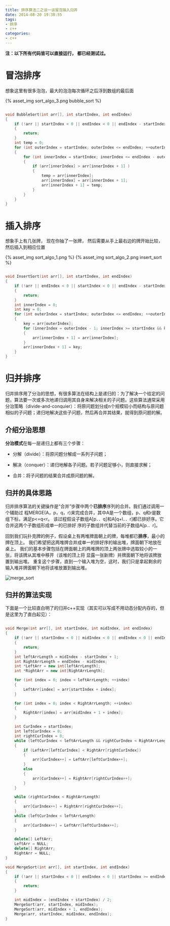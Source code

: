 ```yaml
---
title: 排序算法二之谈一谈冒泡插入归并
date: 2014-08-20 19:38:55
tags:
- 排序
- c++
categories:
- c++
---
```


**注：以下所有代码皆可以直接运行， 都已经测试过。**


# **冒泡排序**

想象这里有很多泡泡，最大的泡泡每次循环之后浮到数组的最后面

{% asset_img sort_algo_3.png bubble_sort %}

``` c++

void BubbleSort(int arr[], int startIndex, int endIndex)
{
	if (!arr || startIndex < 0 || endIndex < 0 || endIndex - startIndex <= 1)
	{
		return;
	}
	int temp = 0;
	for (int outerIndex = startIndex; outerIndex <= endIndex; ++outerIndex)
	{
		for (int innerIndex = startIndex; innerIndex <= endIndex - outerIndex - 1; ++innerIndex)
		{
			if (arr[innerIndex] > arr[innerIndex + 1] )
			{
				temp = arr[innerIndex];
				arr[innerIndex] = arr[innerIndex + 1];
				arr[innerIndex + 1] = temp;
			}
		}
	}
}

```

<!-- more -->

# **插入排序**

想象手上有几张牌， 现在你抽了一张牌， 然后需要从手上最右边的牌开始比较，然后插入到相应位置

{% asset_img sort_algo_1.png  %}
{% asset_img sort_algo_2.png insert_sort %}


``` c++

void InsertSort(int arr[], int startIndex, int endIndex)
{
	if (!arr || endIndex < 0 || startIndex < 0 || endIndex - startIndex <= 1)
	{
		return;
	}
	int innerIndex = 0;
	int key = 0;
	for (int outerIndex = startIndex; outerIndex <= endIndex; ++outerIndex)
	{
		key = arr[outerIndex];
		for (innerIndex = outerIndex - 1; innerIndex >= startIndex && key < arr[innerIndex]; --innerIndex)
		{
			arr[innerIndex + 1] = arr[innerIndex];
		}
		arr[innerIndex + 1] = key;
	}
}
```

# **归并排序**

归并排序用了分治的思想，有很多算法在结构上是递归的：为了解决一个给定的问题，算法要一次或多次地递归调用其自身来解决相关的子问题。这些算法通常采用分治策略（divide-and-conquier）：将原问题划分成n个规模较小而结构与原问题相似的子问题；递归地解决这些子问题，然后再合并其结果，就得到原问题的解。

## 介绍分治思想

**分治模式**在每一层递归上都有三个步骤：

- 分解（divide）：将原问题分解成一系列子问题；

- 解决（conquer）：递归地解各子问题。若子问题足够小，则直接求解；

- 合并：将子问题的结果合并成原问题的解。

## 归并的具体思路

归并排序算法的关键操作是“合并”步骤中两个**已排序**序列的合并。我们通过调用一个辅助过
程MERGE(A，p，q，r)来完成合并，其中A是一个数组，p、q和r是数组下标，满足p<=q<r。
该过程假设子数组A[p．．q]和A[q+l．．r]都已排好序。它合并这两个子数组形成单一的已排好
序的子数组并代替当前的子数组A[p.．r]。

回到我们玩扑克牌的例子，假设桌上有两堆牌面朝上的牌，每堆都已**排序**，最小的牌在顶上。
我们希望把这两堆牌合并成单一的排好序的输出堆，牌面朝下地放在桌上。
我们的基本步骤包括在牌面朝上的两堆牌的顶上两张牌中选取较小的一张，将该牌从其堆中移开（该堆的顶上将
显露一张新牌）并牌面朝下地将该牌放置到输出堆。
重复这个步骤，直到一个输入堆为空，这时，我们只是拿起剩余的输入堆并牌面朝下地将该堆放置到输出堆。

![merge_sort](http://img.blog.csdn.net/20170804224210669?watermark/2/text/aHR0cDovL2Jsb2cuY3Nkbi5uZXQvbm9zaXg=/font/5a6L5L2T/fontsize/400/fill/I0JBQkFCMA==/dissolve/70/gravity/SouthEast)

## 归并的算法实现

下面是一个比较直白明了的归并c++实现（其实可以写成不用动态分配内存的，但是这里为了直白起见）：

``` c++

void Merge(int arr[], int startIndex, int midIndex, int endIndex)
{
	if (!arr || startIndex < 0 || midIndex < 0 || endIndex < 0 || endIndex < startIndex || midIndex < startIndex || endIndex < midIndex)
	{
		return;
	}
	int leftArrLength = midIndex - startIndex + 1;
	int RightArrLength = endIndex - midIndex;
	int *LeftArr = new int[leftArrLength];
	int *RightArr = new int[RightArrLength];

	for (int index = 0; index < leftArrLength; ++index)
	{
		LeftArr[index] = arr[startIndex + index];
	}

	for (int index = 0; index < RightArrLength; ++index)
	{
		RightArr[index] = arr[midIndex + 1 + index];
	}

	int CurIndex = startIndex;
	int leftCurIndex = 0;
	int rightCurIndex = 0; 
	while (leftCurIndex < leftArrLength && rightCurIndex < RightArrLength)
	{
		if (LeftArr[leftCurIndex] < RightArr[rightCurIndex])
		{
			arr[CurIndex++] = LeftArr[leftCurIndex++];
		}
		else
		{
			arr[CurIndex++] = RightArr[rightCurIndex++];
		}
	}

	while (rightCurIndex < RightArrLength)
	{
		arr[CurIndex++] = RightArr[rightCurIndex++];
	}
	while (leftCurIndex < leftArrLength)
	{
		arr[CurIndex++] = LeftArr[leftCurIndex++];
	}

	delete[] LeftArr;
	LeftArr = NULL;
	delete[] RightArr;
	RightArr = NULL;
}

void MergeSort(int arr[], int startIndex, int endIndex)
{
	if (!arr || startIndex < 0 || endIndex < 0 || startIndex >= endIndex)
	{
		return;
	}

	int midIndex = (endIndex + startIndex) / 2;
	MergeSort(arr, startIndex, midIndex);
	MergeSort(arr, midIndex + 1, endIndex);
	Merge(arr, startIndex, midIndex, endIndex);
}

```





